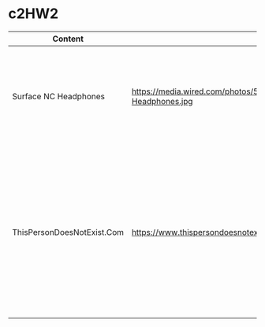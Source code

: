 # c2HW2

| Content | Link | Data/Model  | Render/View | Simulation | Events/Input |
| ------------- | ------------- | ------------- | ------------- | ------------- | ------------- | 
| Surface NC Headphones | https://media.wired.com/photos/5bec6dab793bfd612ec2fd9a/master/w_1164,c_limit/Surface-Headphones.jpg | Volume, On/Off, Battery, Noise Cancellation Data | NA | Sound, Welcoming Voice, Input Beep, power light | Sound data from connected device, Volume, On/Off, Play/Pause, External sound for cancellation  |
| ThisPersonDoesNotExist.Com |https://www.thispersondoesnotexist.com/| Trained GAN, Current Image | Image, Background, Text in Bottom Right, |  Mouse Hover over Text | Links in Bottom Right: GAN about, StyleGAN2, Karras, How it Works, Help, Contact Me, Code for training, Another Face, Save, Cats, Articles, Friends, Office |  
